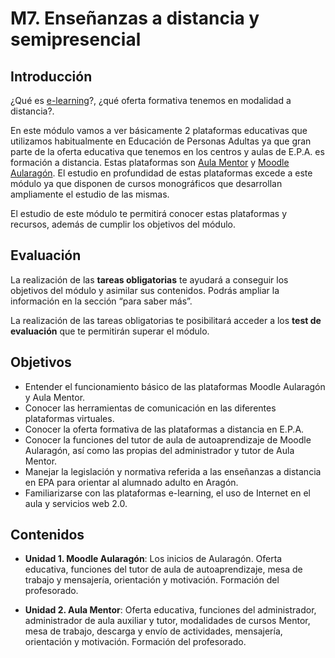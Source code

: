 # M7.  Enseñanzas a distancia y semipresencial

## **Introducción**

¿Qué es [e-learning](http://es.wikipedia.org/wiki/Aprendizaje_electrónico)?, ¿qué oferta formativa tenemos en modalidad a distancia?.

En este módulo vamos a ver básicamente 2 plataformas educativas que utilizamos habitualmente en Educación de Personas Adultas ya que gran parte de la oferta educativa que tenemos en los centros y aulas de E.P.A. es formación a distancia. Estas plataformas son [Aula Mentor](http://www.aulamentor.es/) y [Moodle Aularagón](http://aula2.educa.aragon.es/moodle/). El estudio en profundidad de estas plataformas excede a este módulo ya que  disponen de cursos monográficos que desarrollan ampliamente el estudio de las mismas.

El estudio de este módulo te permitirá conocer estas plataformas y recursos, además de cumplir los objetivos del módulo.

## **Evaluación**

La realización de las **tareas obligatorias** te ayudará a conseguir los objetivos del módulo y asimilar sus contenidos. Podrás ampliar la información en la sección “para saber más”.

La realización de las tareas obligatorias te posibilitará acceder a los **test de evaluación** que te permitirán superar el módulo.

## Objetivos

* Entender el funcionamiento básico de las plataformas Moodle Aularagón y Aula Mentor.
* Conocer las herramientas de comunicación en las diferentes plataformas virtuales.
* Conocer la oferta formativa de las plataformas a distancia en E.P.A.
* Conocer la funciones del tutor de aula de autoaprendizaje de Moodle Aularagón, así como las propias del administrador y tutor de Aula Mentor.
* Manejar la legislación y normativa referida a las enseñanzas a distancia en EPA para orientar al alumnado adulto en Aragón.
* Familiarizarse con las plataformas e-learning, el uso de Internet en el aula y servicios web 2.0.

## Contenidos

* **Unidad 1. Moodle Aularagón**: Los inicios de Aularagón. Oferta educativa, funciones del tutor de aula de autoaprendizaje, mesa de trabajo y mensajería, orientación y motivación. Formación del profesorado.

* **Unidad 2. Aula Mentor**: Oferta educativa, funciones del administrador, administrador de aula auxiliar y tutor, modalidades de cursos Mentor, mesa de trabajo, descarga y envío de actividades, mensajería, orientación y motivación. Formación del profesorado.



